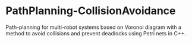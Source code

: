 # PathPlanning-CollisionAvoidance
Path-planning for multi-robot systems based on Voronoi diagram with a method to avoid collisions and prevent deadlocks using Petri nets in C++.
